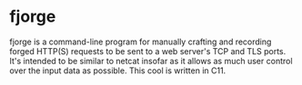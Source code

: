 fjorge
======

fjorge is a command-line program for manually crafting and recording forged
HTTP(S) requests to be sent to a web server's TCP and TLS ports.  It's intended 
to be similar to netcat insofar as it allows as much user control over the input 
data as possible. This cool is written in C11.
